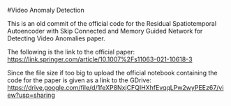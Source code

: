 #Video Anomaly Detection

This is an old commit of the official code for the Residual Spatiotemporal Autoencoder with Skip Connected and Memory Guided Network for Detecting Video Anomalies paper.

The following is the link to the official paper:
https://link.springer.com/article/10.1007%2Fs11063-021-10618-3

Since the file size if too big to upload the official notebook containing the code for the paper is given as a link to the GDrive:
https://drive.google.com/file/d/1feXP8NxjCFQIHXhfEvqqLPw2wyPEEz67/view?usp=sharing


